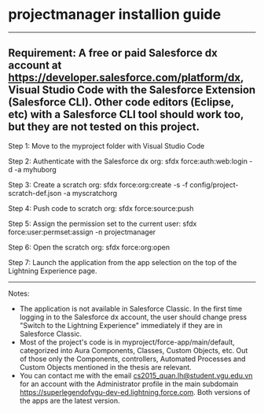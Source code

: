 # projectmanager installion guide
-----------
Requirement: A free or paid Salesforce dx account at https://developer.salesforce.com/platform/dx, Visual Studio Code with the Salesforce Extension (Salesforce CLI). Other code editors (Eclipse, etc) with a Salesforce CLI tool should work too, but they are not tested on this project.
-----------
Step 1: Move to the myproject folder with Visual Studio Code

Step 2: Authenticate with the Salesforce dx org: sfdx force:auth:web:login -d -a myhuborg

Step 3: Create a scratch org: sfdx force:org:create -s -f config/project-scratch-def.json -a  myscratchorg

Step 4: Push code to scratch org: sfdx force:source:push

Step 5: Assign the permission set to the current user: sfdx force:user:permset:assign -n projectmanager

Step 6: Open the scratch org: sfdx force:org:open

Step 7: Launch the application from the app selection on the top of the Lightning Experience page.

-----------
Notes: 
+ The application is not available in Salesforce Classic. In the first time logging in to the Salesforce dx account, the user should change press "Switch to the Lightning Experience" immediately if they are in Salesforce Classic.
+ Most of the project's code is in myproject/force-app/main/default, categorized into Aura Components, Classes, Custom Objects, etc. Out of those only the Components, controllers, Automated Processes and Custom Objects mentioned in the thesis are relevant.
+ You can contact me with the email cs2015_quan.lh@student.vgu.edu.vn for an account with the Administrator profile in the main subdomain  https://superlegendofvgu-dev-ed.lightning.force.com. Both versions of the apps are the latest version.
